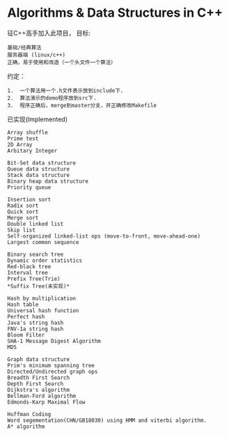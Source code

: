 Algorithms & Data Structures in C++
=========================================

征C++高手加入此项目， 目标:

    基础/经典算法
    服务器端 (linux/c++)
    正确，易于使用和改造（一个头文件一个算法）
    
约定：

    1.  一个算法用一个.h文件表示放到include下.
    2.  算法演示的demo程序放到src下.
    3.  程序正确后，merge到master分支，并正确修改Makefile
    
已实现(Implemented)

    Array shuffle
    Prime test
    2D Array
    Arbitary Integer 

    Bit-Set data structure
    Queue data structure
    Stack data structure
    Binary heap data structure
    Priority queue 

    Insertion sort
    Radix sort
    Quick sort
    Merge sort
    Double linked list
    Skip list
    Self-organized linked-list ops (move-to-front, move-ahead-one)
    Largest common sequence 

    Binary search tree
    Dynamic order statistics
    Red-black tree
    Interval tree 
    Prefix Tree(Trie)
    *Suffix Tree(未实现)*

    Hash by multiplication
    Hash table
    Universal hash function
    Perfect hash
    Java's string hash
    FNV-1a string hash
    Bloom Filter
    SHA-1 Message Digest Algorithm
    MD5 

    Graph data structure
    Prim's minimum spanning tree
    Directed/Undirected graph ops
    Breadth First Search
    Depth First Search
    Dijkstra's algorithm
    Bellman-Ford algorithm
    Edmonds-Karp Maximal Flow 

    Huffman Coding
    Word segementation(CHN/GB18030) using HMM and viterbi algorithm.
    A* algorithm 
